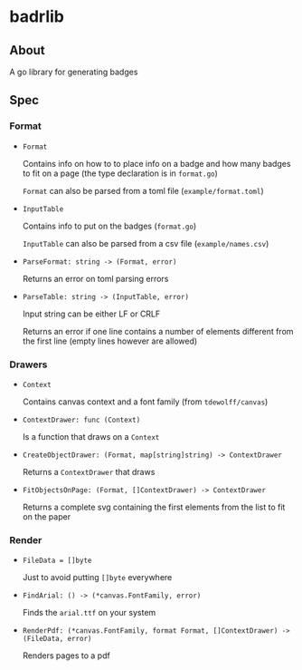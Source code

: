 # badrlib

## About

A go library for generating badges

## Spec

### Format

- `Format`

  Contains info on how to to place info on a badge and
  how many badges to fit on a page (the type declaration is in `format.go`)

  `Format` can also be parsed from a toml file (`example/format.toml`)

- `InputTable`

  Contains info to put on the badges (`format.go`)

  `InputTable` can also be parsed from a csv file (`example/names.csv`)

- `ParseFormat: string -> (Format, error)`

  Returns an error on toml parsing errors

- `ParseTable: string -> (InputTable, error)`

  Input string can be either LF or CRLF

  Returns an error if one line contains a number of elements different
  from the first line (empty lines however are allowed)

### Drawers

- `Context`

  Contains canvas context and a font family (from `tdewolff/canvas`)

- `ContextDrawer: func (Context)`

  Is a function that draws on a `Context`

- `CreateObjectDrawer: (Format, map[string]string) -> ContextDrawer`

  Returns a `ContextDrawer` that draws

- `FitObjectsOnPage: (Format, []ContextDrawer) -> ContextDrawer`

  Returns a complete svg containing the first elements from the list to fit
  on the paper

### Render

- `FileData = []byte`

  Just to avoid putting `[]byte` everywhere

- `FindArial: () -> (*canvas.FontFamily, error)`

  Finds the `arial.ttf` on your system

- `RenderPdf: (*canvas.FontFamily, format Format, []ContextDrawer) -> (FileData, error)`

  Renders pages to a pdf
